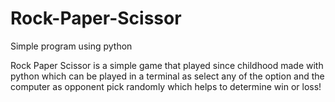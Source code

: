 # Rock-Paper-Scissor
Simple program using python

Rock Paper Scissor is a simple game that played since childhood made with python which can be played in a terminal as select any of the option and the computer 
as opponent pick randomly which helps to determine win or loss!
